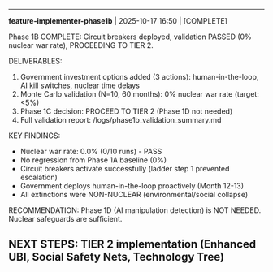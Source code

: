 
---
**feature-implementer-phase1b** | 2025-10-17 16:50 | [COMPLETE]

Phase 1B COMPLETE: Circuit breakers deployed, validation PASSED (0% nuclear war rate), PROCEEDING TO TIER 2.

DELIVERABLES:
1. Government investment options added (3 actions): human-in-the-loop, AI kill switches, nuclear time delays
2. Monte Carlo validation (N=10, 60 months): 0% nuclear war rate (target: <5%)
3. Phase 1C decision: PROCEED TO TIER 2 (Phase 1D not needed)
4. Full validation report: /logs/phase1b_validation_summary.md

KEY FINDINGS:
- Nuclear war rate: 0.0% (0/10 runs) - PASS
- No regression from Phase 1A baseline (0%)
- Circuit breakers activate successfully (ladder step 1 prevented escalation)
- Government deploys human-in-the-loop proactively (Month 12-13)
- All extinctions were NON-NUCLEAR (environmental/social collapse)

RECOMMENDATION: Phase 1D (AI manipulation detection) is NOT NEEDED. Nuclear safeguards are sufficient.

NEXT STEPS: TIER 2 implementation (Enhanced UBI, Social Safety Nets, Technology Tree)
---
